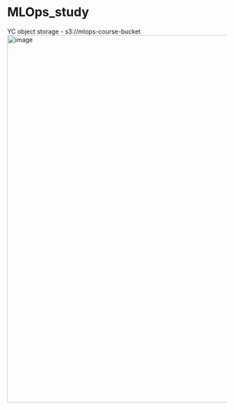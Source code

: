 # MLOps_study

YC object storage - s3://mlops-course-bucket
<img width="843" alt="image" src="https://github.com/MixKup/MLOps_study/assets/19960794/c5fc26b4-2f9d-4fec-9558-935075e33f96">
